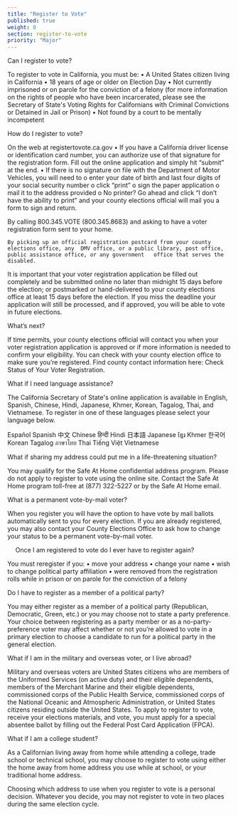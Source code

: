 ```yaml
---
title: "Register to Vote"
published: true
weight: 0
section: register-to-vote
priority: "Major"
---
```

Can I register to vote?

To register to vote in California, you must be:
• A United States citizen living in California
• 18 years of age or older on Election Day
• Not currently imprisoned or on parole for the conviction of a felony (for more information on the rights of people who have been incarcerated, please see the Secretary of State's Voting Rights for Californians with Criminal Convictions or Detained in Jail or Prison)
• Not found by a court to be mentally incompetent

How do I register to vote?

  On the web at registertovote.ca.gov
• If you have a California driver license or identification card number, you can authorize use of that signature for the registration form.  Fill out the online application and simply hit “submit” at the end. 
• If there is no signature on file with the Department of Motor Vehicles, you will need to
o enter your date of birth and last four digits of your social security number
o click “print”
o sign the paper application
o mail it to the address provided
o No printer? Go ahead and click “I don’t have the ability to print” and your county elections official will mail you a form to sign and return.

  By calling 800.345.VOTE (800.345.8683) and asking to have a voter registration form sent to your home.

    By picking up an official registration postcard from your county elections office, any  DMV office, or a public library, post office, public assistance office, or any government   office that serves the disabled.

It is important that your voter registration application be filled out completely and be submitted online no later than midnight 15 days before the election; or postmarked or hand-delivered to your county elections office at least 15 days before the election.  If you miss the deadline your application will still be processed, and if approved, you will be able to vote in future elections.

What’s next?

If time permits, your county elections official will contact you when your voter registration application is approved or if more information is needed to confirm your eligibility.   You can check with your county election office to make sure you’re registered. Find county contact information here: Check Status of Your Voter Registration.

What if I need language assistance?

The California Secretary of State's online application is available in English, Spanish, Chinese, Hindi, Japanese, Khmer, Korean, Tagalog, Thai, and Vietnamese. To register in one of these languages please select your language below.
 
Español  Spanish
中文  Chinese
हिन्दी  Hindi
日本語  Japanese
ខ្មែរ  Khmer
한국어  Korean
Tagalog
ภาษาไทย  Thai
Tiếng Việt  Vietnamese
 

What if sharing my address could put me in a life-threatening situation?

You may qualify for the Safe At Home confidential address program. Please do not apply to register to vote using the online site. Contact the Safe At Home program toll-free at (877) 322-5227 or by the Safe At Home email.

What is a permanent vote-by-mail voter?

When you register you will have the option to have vote by mail ballots automatically sent to you for every election.  If you are already registered, you may also contact your County Elections Office to ask how to change your status to be a permanent vote-by-mail voter.

 
Once I am registered to vote do I ever have to register again?

You must reregister if you:
• move your address
• change your name 
• wish to change political party affiliation 
• were removed from the registration rolls while in prison or on parole for the conviction of a felony

Do I have to register as a member of a political party?

You may either register as a member of a political party (Republican, Democratic, Green, etc.) or you may choose not to state a party preference. Your choice between registering as a party member or as a no-party-preference voter may affect whether or not you’re allowed to vote in a primary election to choose a candidate to run for a political party in the general election.

What if I am in the military and overseas voter, or I live abroad?

Military and overseas voters are United States citizens who are members of the Uniformed Services (on active duty) and their eligible dependents, members of the Merchant Marine and their eligible dependents, commissioned corps of the Public Health Service, commissioned corps of the National Oceanic and Atmospheric Administration, or United States citizens residing outside the United States. To apply to register to vote, receive your elections materials, and vote, you must apply for a special absentee ballot by filling out the Federal Post Card Application (FPCA).


What if I am a college student?

As a Californian living away from home while attending a college, trade school or technical school, you may choose to register to vote using either the home away from home address you use while at school, or your traditional home address.

Choosing which address to use when you register to vote is a personal decision. Whatever you decide, you may not register to vote in two places during the same election cycle.
